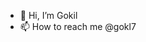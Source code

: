 - 👋 Hi, I’m Gokil  
- 📫 How to reach me @gokl7

<!---
gokil7/gokil7 is a ✨ special ✨ repository because its `README.md` (this file) appears on your GitHub profile.
You can click the Preview link to take a look at your changes.
--->
